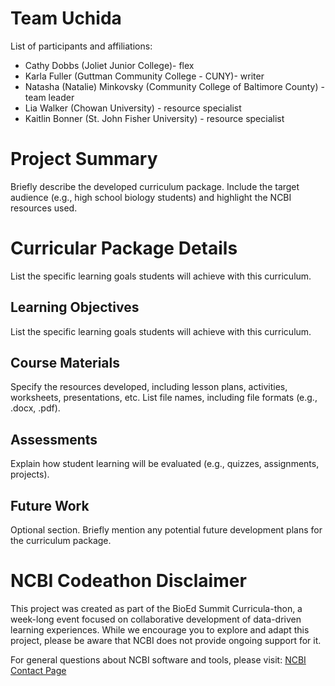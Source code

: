 # Team Uchida

List of participants and affiliations:  
- Cathy Dobbs (Joliet Junior College)- flex  
- Karla Fuller (Guttman Community College - CUNY)- writer  
- Natasha (Natalie) Minkovsky (Community College of Baltimore County) - team leader  
- Lia Walker (Chowan University) - resource specialist  
- Kaitlin Bonner (St. John Fisher University) - resource specialist

# Project Summary
Briefly describe the developed curriculum package. Include the target audience (e.g., high school biology students) and highlight the NCBI resources used.

# Curricular Package Details
List the specific learning goals students will achieve with this curriculum.

## Learning Objectives
List the specific learning goals students will achieve with this curriculum.

## Course Materials
Specify the resources developed, including lesson plans, activities, worksheets, presentations, etc. List file names, including file formats (e.g., .docx, .pdf).

## Assessments
Explain how student learning will be evaluated (e.g., quizzes, assignments, projects).

## Future Work
Optional section. Briefly mention any potential future development plans for the curriculum package.

# NCBI Codeathon Disclaimer
This project was created as part of the BioEd Summit Curricula-thon, a week-long event focused on collaborative development of data-driven learning experiences. While we encourage you to explore and adapt this project, please be aware that NCBI does not provide ongoing support for it.

For general questions about NCBI software and tools, please visit: [NCBI Contact Page](https://www.ncbi.nlm.nih.gov/home/about/contact/)

